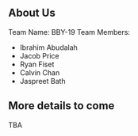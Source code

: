 ## About Us

Team Name: BBY-19
Team Members:

- Ibrahim Abudalah
- Jacob Price
- Ryan Fiset
- Calvin Chan
- Jaspreet Bath

## More details to come

TBA

